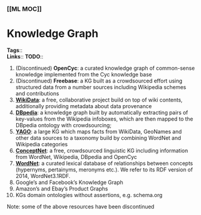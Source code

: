 ### [[ML MOC]]  
# Knowledge Graph
**Tags**::  
**Links**::
**TODO**::

1. (Discontinued) **OpenCyc**: a curated knowledge graph of common-sense knowledge implemented from the Cyc knowledge base 
2. (Discontinued) **Freebase**: a KG built as a crowdsourced effort using structured data from a number sources including Wikipedia schemes and contributions
3. [**WikiData**](https://www.wikidata.org/wiki/Wikidata:Main_Page): a free, collaborative project build on top of wiki contents, additionally providing metadata about data provenance 
4. [**DBpedia**](https://www.dbpedia.org): a knowledge graph built by automatically extracting pairs of key-values from the Wikipedia infoboxes, which are then mapped to the DBpedia ontology with crowdsourcing;
5. [**YAGO**](https://github.com/yago-naga/yago3): a large KG which maps facts from WikiData, GeoNames and other data sources to a taxonomy build by combining WordNet and Wikipedia categories
6. [**ConceptNet**](http://conceptnet.io/): a free, crowdsourced linguistic KG including information from WordNet, Wikipedia, DBpedia and OpenCyc
7. [**WordNet**](https://wordnet.princeton.edu): a curated lexical database of relationships between concepts (hypernyms, pertainyms, meronyms etc.). We refer to its RDF version of 2014, WordNet3.1RDF.
8. Google’s and Facebook’s Knowledge Graph
9. Amazon’s and Ebay’s Product Graphs
10. KGs domain ontologies without assertions, e.g. schema.org

Note: some of the above resources have been discontinued